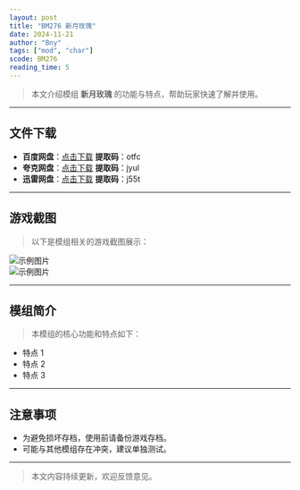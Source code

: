```yaml
---
layout: post
title: "BM276 新月玫瑰"
date: 2024-11-21
author: "Bny"
tags: ["mod", "char"]
scode: BM276
reading_time: 5
---
```


> 本文介绍模组 **新月玫瑰** 的功能与特点，帮助玩家快速了解并使用。

---





## 文件下载
- **百度网盘**：[点击下载](https://pan.baidu.com/s/1MDKQNAAoofKCIBcxI-CeQQ?pwd=otfc)  **提取码**：otfc  
- **夸克网盘**：[点击下载](https://pan.quark.cn/s/9e48799728e9?pwd=jyul)  **提取码**：jyul  
- **迅雷网盘**：[点击下载](https://pan.xunlei.com/s/VOCCbRoba4Fyh1D8cKrhw_aLA1?pwd=j55t)  **提取码**：j55t  

---

## 游戏截图
> 以下是模组相关的游戏截图展示：

![示例图片](https://example.com/screenshot1.jpg)  
![示例图片](https://example.com/screenshot2.jpg)

---

## 模组简介
> 本模组的核心功能和特点如下：
- 特点 1
- 特点 2
- 特点 3

---

## 注意事项
- 为避免损坏存档，使用前请备份游戏存档。
- 可能与其他模组存在冲突，建议单独测试。

---

> 本文内容持续更新，欢迎反馈意见。
